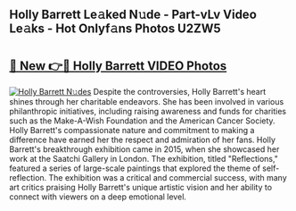 ## Holly Barrett Le𝚊ked N𝚞de - Part-vLv Video Le𝚊ks - Hot Onlyf𝚊ns Photos U2ZW5

# <h2><a href="http://ab72609.deff.icu/?id=Holly+Barrett">🔗 New 👉🔴 Holly Barrett VIDEO Photos</a></h2>

[![Holly Barrett N𝚞des](https://i.imgur.com/rIISA9y.gif)](http://ab72609.deff.icu/?id=Holly+Barrett)
Despite the controversies, Holly Barrett's heart shines through her charitable endeavors. She has been involved in various philanthropic initiatives, including raising awareness and funds for charities such as the Make-A-Wish Foundation and the American Cancer Society. Holly Barrett's compassionate nature and commitment to making a difference have earned her the respect and admiration of her fans. Holly Barrett's breakthrough exhibition came in 2015, when she showcased her work at the Saatchi Gallery in London. The exhibition, titled "Reflections," featured a series of large-scale paintings that explored the theme of self-reflection. The exhibition was a critical and commercial success, with many art critics praising Holly Barrett's unique artistic vision and her ability to connect with viewers on a deep emotional level.
